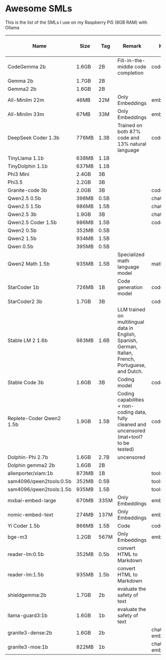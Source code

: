 # Awesome SMLs

This is the list of the SMLs I use on my Raspberry Pi5 (8GB RAM) with Ollama

| Name | Size | Tag | Remark | Kind | URL | Good on Pi5 | Usable on Pi5 |
| --- | --- | --- | --- | --- | --- | --- | --- |
| CodeGemma 2b | 1.6GB | 2B | Fill-in-the-middle code completion | code | [Link](https://ollama.com/library/codegemma:2b) | ❌ | ✅ |
| Gemma 2b | 1.7GB | 2B |  |  | [Link](https://ollama.com/library/gemma:2b) | ❌ | ✅ |
| Gemma2 2b | 1.6GB | 2B |  |  | [Link](https://ollama.com/library/gemma2:2b) | ❌ | ✅ |
| All-Minilm 22m | 46MB | 22M | Only Embeddings | embedding | [Link](https://ollama.com/library/all-minilm:22m) | ✅ | ✅ |
| All-Minilm 33m | 67MB | 33M | Only Embeddings | embedding | [Link](https://ollama.com/library/all-minilm:33m) | ✅ | ✅ |
| DeepSeek Coder 1.3b | 776MB | 1.3B | Trained on both 87% code and 13% natural language | code | [Link](https://ollama.com/library/deepseek-coder) | ✅ | ✅ |
| TinyLlama 1.1b | 638MB | 1.1B |  |  | [Link](https://ollama.com/library/tinyllama) | ✅ | ✅ |
| TinyDolphin 1.1b | 637MB | 1.1B |  |  | [Link](https://ollama.com/library/tinydolphin) | ✅ | ✅ |
| Phi3 Mini | 2.4GB | 3B |  |  | [Link](https://ollama.com/library/phi3:mini) | ❌ | ✅ |
| Phi3.5 | 2.2GB | 3B |  |  | [Link](https://ollama.com/library/phi3.5) | ❌ | ✅ |
| Granite-code 3b | 2.0GB | 3B |  | code | [Link](https://ollama.com/library/granite-code) | ❌ | ✅ |
| Qwen2.5 0.5b | 398MB | 0.5B |  | chat, tools | [Link](https://ollama.com/library/qwen2.5:0.5b) | ✅ | ✅ |
| Qwen2.5 1.5b | 986MB | 1.5B |  | chat, tools | [Link](https://ollama.com/library/qwen2.5:1.5b) | ❌ | ✅ |
| Qwen2.5 3b | 1.9GB | 3B |  | chat, tools | [Link](https://ollama.com/library/qwen2.5:3b) | ❌ | ✅ |
| Qwen2.5 Coder 1.5b | 986MB | 1.5B |  | code, tools | [Link](https://ollama.com/library/qwen2.5-coder:1.5b) | ❌ | ✅ |
| Qwen2 0.5b | 352MB | 0.5B |  |  | [Link](https://ollama.com/library/qwen2:0.5b) | ✅ | ✅ |
| Qwen2 1.5b | 934MB | 1.5B |  |  | [Link](https://ollama.com/library/qwen2:1.5b) | ❌ | ✅ |
| Qwen 0.5b | 395MB | 0.5B |  |  | [Link](https://ollama.com/library/qwen:0.5b) | ✅ | ✅ |
| Qwen2 Math 1.5b | 935MB | 1.5B | Specialized math language model | math | [Link](https://ollama.com/library/qwen2-math:1.5b) | ❌ | ✅ |
| StarCoder 1b | 726MB | 1B | Code generation model | code | [Link](https://ollama.com/library/starcoder:1b) | ✅ | ✅ |
| StarCoder2 3b | 1.7GB | 3B |  | code | [Link](https://ollama.com/library/starcoder2:3b) | ❌ | ✅ |
| Stable LM 2 1.6b | 983MB | 1.6B | LLM trained on multilingual data in English, Spanish, German, Italian, French, Portuguese, and Dutch. |  | [Link](https://ollama.com/library/stablelm2) | ✅ | ✅ |
| Stable Code 3b | 1.6GB | 3B | Coding model | code | [Link](https://ollama.com/library/stable-code:3b) | ❌ | ✅ |
| Replete-Coder Qwen2 1.5b | 1.9GB | 1.5B | Coding capabilities + non-coding data, fully cleaned and uncensored (mat+tool? to be tested) | code | [Link](https://ollama.com/rouge/replete-coder-qwen2-1.5b:Q8) | ✅ | ✅ |
| Dolphin-Phi 2.7b | 1.6GB | 2.7B | uncensored |  | [Link](https://ollama.com/library/dolphin-phi:2.7b) | ❌ | ✅ |
| Dolphin gemma2 2b | 1.6GB | 2B |  |  | [Link](https://ollama.com/CognitiveComputations/dolphin-gemma2:2b) | ❌ | ✅ |
| allenporter/xlam:1b | 873MB | 1B |  | tools | [Link](https://ollama.com/allenporter/xlam:1b) | ❌ | ✅ |
| sam4096/qwen2tools:0.5b | 352MB | 0.5B |  | tools | [Link](https://ollama.com/sam4096/qwen2tools:0.5b) | ✅ | ✅ |
| sam4096/qwen2tools:1.5b | 935MB | 1.5B |  | tools | [Link](https://ollama.com/sam4096/qwen2tools:1.5b) | ❌ | ✅ |
| mxbai-embed-large | 670MB | 335M | Only Embeddings | embedding | [Link](https://ollama.com/library/mxbai-embed-large:335m) | ✅ | ✅ |
| nomic-embed-text | 274MB | 137M | Only Embeddings | embedding | [Link](https://ollama.com/library/nomic-embed-text:v1.5) | ✅ | ✅ |
| Yi Coder 1.5b | 866MB | 1.5B | Code | code | [Link](https://ollama.com/library/yi-coder:1.5b) | ❌ | ✅ |
| bge-m3 | 1.2GB | 567M | Only Embeddings | embedding | [Link](https://ollama.com/library/bge-m3) | ❌ | ✅ |
| reader-lm:0.5b | 352MB | 0.5b | convert HTML to Markdown |  | [Link](https://ollama.com/library/reader-lm:0.5b) | ✅ | ✅ |
| reader-lm:1.5b | 935MB | 1.5b | convert HTML to Markdown |  | [Link](https://ollama.com/library/reader-lm:1.5b) | ✅ | ✅ |
| shieldgemma:2b | 1.7GB | 2b | evaluate the safety of text |  | [Link](https://ollama.com/library/shieldgemma:2b) | ❌ | ✅ |
| llama-guard3:1b | 1.6GB | 1b | evaluate the safety of text |  | [Link](https://ollama.com/library/llama-guard3:1b) | ❌ | ✅ |
| granite3-dense:2b | 1.6GB | 2b |  | chat, tools, embedding | [Link](https://ollama.com/library/granite3-dense:2b) | ❌ | ✅ |
| granite3-moe:1b | 822MB | 1b |  | chat, tools, embedding | [Link](https://ollama.com/library/granite3-moe:1b) | ✅ | ✅ |
